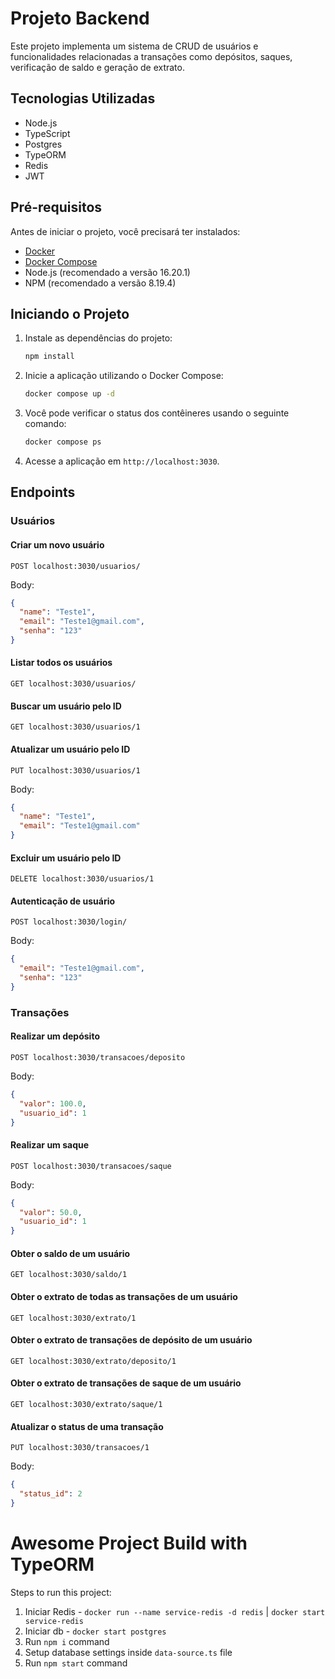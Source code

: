 # Projeto Backend

Este projeto implementa um sistema de CRUD de usuários e funcionalidades relacionadas a transações como depósitos, saques, verificação de saldo e geração de extrato.

## Tecnologias Utilizadas

- Node.js
- TypeScript
- Postgres
- TypeORM
- Redis
- JWT

## Pré-requisitos

Antes de iniciar o projeto, você precisará ter instalados:

- [Docker](https://www.docker.com/get-started)
- [Docker Compose](https://docs.docker.com/compose/install/)
- Node.js (recomendado a versão 16.20.1)
- NPM (recomendado a versão 8.19.4)

## Iniciando o Projeto

1. Instale as dependências do projeto:

   ```bash
   npm install
   ```

2. Inicie a aplicação utilizando o Docker Compose:

   ```bash
   docker compose up -d
   ```

3. Você pode verificar o status dos contêineres usando o seguinte comando:

   ```bash
   docker compose ps
   ```

4. Acesse a aplicação em `http://localhost:3030`.

## Endpoints

### Usuários

#### Criar um novo usuário

```http
POST localhost:3030/usuarios/
```

Body:

```json
{
  "name": "Teste1",
  "email": "Teste1@gmail.com",
  "senha": "123"
}
```

#### Listar todos os usuários

```http
GET localhost:3030/usuarios/
```

#### Buscar um usuário pelo ID

```http
GET localhost:3030/usuarios/1
```

#### Atualizar um usuário pelo ID

```http
PUT localhost:3030/usuarios/1
```

Body:

```json
{
  "name": "Teste1",
  "email": "Teste1@gmail.com"
}
```

#### Excluir um usuário pelo ID

```http
DELETE localhost:3030/usuarios/1
```

#### Autenticação de usuário

```http
POST localhost:3030/login/
```

Body:

```json
{
  "email": "Teste1@gmail.com",
  "senha": "123"
}
```

### Transações

#### Realizar um depósito

```http
POST localhost:3030/transacoes/deposito
```

Body:

```json
{
  "valor": 100.0,
  "usuario_id": 1
}
```

#### Realizar um saque

```http
POST localhost:3030/transacoes/saque
```

Body:

```json
{
  "valor": 50.0,
  "usuario_id": 1
}
```

#### Obter o saldo de um usuário

```http
GET localhost:3030/saldo/1
```

#### Obter o extrato de todas as transações de um usuário

```http
GET localhost:3030/extrato/1
```

#### Obter o extrato de transações de depósito de um usuário

```http
GET localhost:3030/extrato/deposito/1
```

#### Obter o extrato de transações de saque de um usuário

```http
GET localhost:3030/extrato/saque/1
```

#### Atualizar o status de uma transação

```http
PUT localhost:3030/transacoes/1
```

Body:

```json
{
  "status_id": 2
}
```

# Awesome Project Build with TypeORM

Steps to run this project:

1. Iniciar Redis - `docker run --name service-redis -d redis` | `docker start service-redis`
2. Iniciar db - `docker start postgres`
3. Run `npm i` command
4. Setup database settings inside `data-source.ts` file
5. Run `npm start` command
